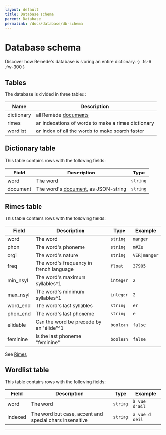```yaml
---
layout: default
title: Database schema
parent: Database
permalink: /docs/database/db-schema
---
```


# Database schema
Discover how Remède's database is storing an entire dictionary. 
{: .fs-6 .fw-300 }

## Tables

The database is divided in three tables :

| Name       | Description                                                                |
|------------|----------------------------------------------------------------------------|
| dictionary | all Remède [documents](https://docs.remede.camarm.fr/docs/database/schema) |
| rimes      | an indexations of words to make a rimes dictionary                         |
| wordlist   | an index of all the words to make search faster                            |

## Dictionary table

This table contains rows with the following fields:

| Field    | Description                                                                               | Type     |
|----------|-------------------------------------------------------------------------------------------|----------|
| word     | The word                                                                                  | `string` |
| document | The word's [document](https://docs.remede.camarm.fr/docs/database/schema), as JSON-string | `string` |


## Rimes table

This table contains rows with the following fields:

| Field    | Description                             | Type      | Example       |
|----------|-----------------------------------------|-----------|---------------|
| word     | The word                                | `string`  | `manger`      |
| phon     | The word's phoneme                      | `string`  | `m#Ze`        |
| orgi     | The word's nature                       | `string`  | `VER\|manger` |
| freq     | The word's frequency in french language | `float`   | `37905`       |
| min_nsyl | The word's maximum syllables^1          | `integer` | `2`           |
| max_nsyl | The word's minimum syllables^1          | `integer` | `2`           |
| word_end | The word's last syllables               | `string`  | `er`          |
| phon_end | The word's last phoneme                 | `string`  | `e`           |
| elidable | Can the word be precede by an "élide"^1 | `boolean` | `false`       |
| feminine | Is the last phoneme "féminine"          | `boolean` | `false`       |

See [Rimes](https://docs.remede.camarm.fr/docs/database/rimes)

## Wordlist table

This table contains rows with the following fields:

| Field   | Description                                             | Type     | Example        |
|---------|---------------------------------------------------------|----------|----------------|
| word    | The word                                                | `string` | `à vue d'œil`  |
| indexed | The word but case, accent and special chars insensitive | `string` | `a vue d oeil` |

----
[^1]: In French, syllables can variate in pronunciation (e.g. the "l'" determinant is placed before the word, at pronunciation on syllable will be canceled).

